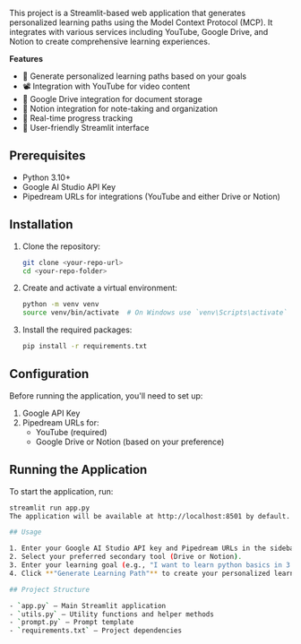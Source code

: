 This project is a Streamlit-based web application that generates personalized learning paths using the Model Context Protocol (MCP). It integrates with various services including YouTube, Google Drive, and Notion to create comprehensive learning experiences.

**Features**

- 🎯 Generate personalized learning paths based on your goals  
- 📽️ Integration with YouTube for video content  
- 📁 Google Drive integration for document storage  
- 📝 Notion integration for note-taking and organization  
- 🚀 Real-time progress tracking  
- 🎨 User-friendly Streamlit interface
## Prerequisites

- Python 3.10+
- Google AI Studio API Key
- Pipedream URLs for integrations (YouTube and either Drive or Notion)

## Installation

1. Clone the repository:

    ```bash
    git clone <your-repo-url>
    cd <your-repo-folder>
    ```

2. Create and activate a virtual environment:

    ```bash
    python -m venv venv
    source venv/bin/activate  # On Windows use `venv\Scripts\activate`
    ```

3. Install the required packages:

    ```bash
    pip install -r requirements.txt
    ```
## Configuration

Before running the application, you'll need to set up:

1. Google API Key
2. Pipedream URLs for:
    - YouTube (required)
    - Google Drive or Notion (based on your preference)

## Running the Application

To start the application, run:

```bash
streamlit run app.py
The application will be available at http://localhost:8501 by default.

## Usage

1. Enter your Google AI Studio API key and Pipedream URLs in the sidebar.
2. Select your preferred secondary tool (Drive or Notion).
3. Enter your learning goal (e.g., "I want to learn python basics in 3 days").
4. Click **"Generate Learning Path"** to create your personalized learning plan.

## Project Structure

- `app.py` – Main Streamlit application
- `utils.py` – Utility functions and helper methods
- `prompt.py` – Prompt template
- `requirements.txt` – Project dependencies
